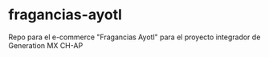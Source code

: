 # fragancias-ayotl
Repo para el e-commerce "Fragancias Ayotl" para el proyecto integrador de Generation MX CH-AP
